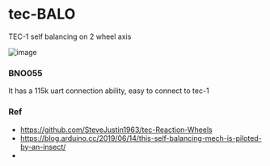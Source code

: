 # tec-BALO
TEC-1 self balancing on 2 wheel axis

![image](https://user-images.githubusercontent.com/58069246/170599790-bfa702be-3e77-4bd5-b3e2-db3584b5c8c0.png)

### BNO055
It has a 115k uart connection ability, easy to connect to tec-1




### Ref
- https://github.com/SteveJustin1963/tec-Reaction-Wheels
- https://blog.arduino.cc/2019/06/14/this-self-balancing-mech-is-piloted-by-an-insect/
- 
